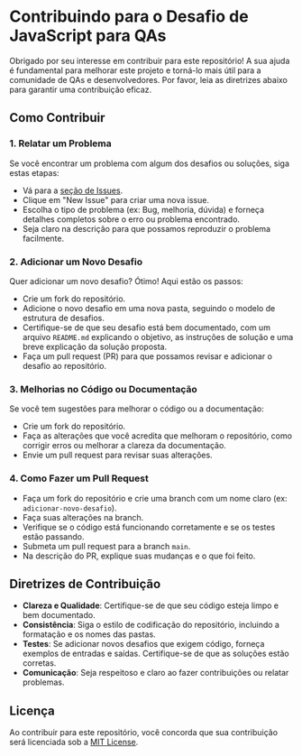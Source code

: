 # Contribuindo para o Desafio de JavaScript para QAs

Obrigado por seu interesse em contribuir para este repositório! A sua ajuda é fundamental para melhorar este projeto e torná-lo mais útil para a comunidade de QAs e desenvolvedores. Por favor, leia as diretrizes abaixo para garantir uma contribuição eficaz.

## Como Contribuir

### 1. Relatar um Problema

Se você encontrar um problema com algum dos desafios ou soluções, siga estas etapas:
- Vá para a [seção de Issues](https://github.com/seu-usuario/seu-repositorio/issues).
- Clique em "New Issue" para criar uma nova issue.
- Escolha o tipo de problema (ex: Bug, melhoria, dúvida) e forneça detalhes completos sobre o erro ou problema encontrado.
- Seja claro na descrição para que possamos reproduzir o problema facilmente.

### 2. Adicionar um Novo Desafio

Quer adicionar um novo desafio? Ótimo! Aqui estão os passos:
- Crie um fork do repositório.
- Adicione o novo desafio em uma nova pasta, seguindo o modelo de estrutura de desafios.
- Certifique-se de que seu desafio está bem documentado, com um arquivo `README.md` explicando o objetivo, as instruções de solução e uma breve explicação da solução proposta.
- Faça um pull request (PR) para que possamos revisar e adicionar o desafio ao repositório.

### 3. Melhorias no Código ou Documentação

Se você tem sugestões para melhorar o código ou a documentação:
- Crie um fork do repositório.
- Faça as alterações que você acredita que melhoram o repositório, como corrigir erros ou melhorar a clareza da documentação.
- Envie um pull request para revisar suas alterações.

### 4. Como Fazer um Pull Request

- Faça um fork do repositório e crie uma branch com um nome claro (ex: `adicionar-novo-desafio`).
- Faça suas alterações na branch.
- Verifique se o código está funcionando corretamente e se os testes estão passando.
- Submeta um pull request para a branch `main`.
- Na descrição do PR, explique suas mudanças e o que foi feito.

## Diretrizes de Contribuição

- **Clareza e Qualidade**: Certifique-se de que seu código esteja limpo e bem documentado. 
- **Consistência**: Siga o estilo de codificação do repositório, incluindo a formatação e os nomes das pastas.
- **Testes**: Se adicionar novos desafios que exigem código, forneça exemplos de entradas e saídas. Certifique-se de que as soluções estão corretas.
- **Comunicação**: Seja respeitoso e claro ao fazer contribuições ou relatar problemas.

## Licença

Ao contribuir para este repositório, você concorda que sua contribuição será licenciada sob a [MIT License](LICENSE).
